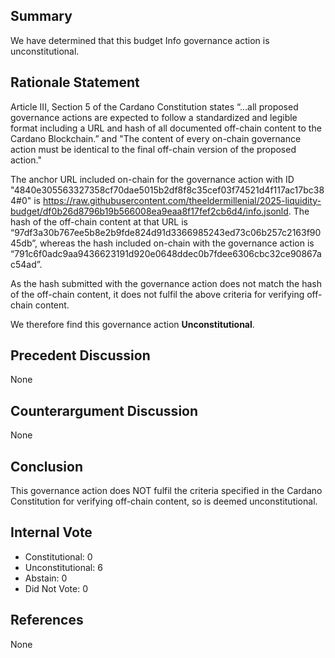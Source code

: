 ## Summary
We have determined that this budget Info governance action is unconstitutional.

## Rationale Statement
Article III, Section 5 of the Cardano Constitution states “…all proposed governance actions are expected to follow a standardized and legible format including a URL and hash of all documented off-chain content to the Cardano Blockchain.” and "The content of every on-chain governance action must be identical to the final off-chain version of the proposed action."

The anchor URL included on-chain for the governance action with ID "4840e305563327358cf70dae5015b2df8f8c35cef03f74521d4f117ac17bc384#0" is https://raw.githubusercontent.com/theeldermillenial/2025-liquidity-budget/df0b26d8796b19b566008ea9eaa8f17fef2cb6d4/info.jsonld. The hash of the off-chain content at that URL is “97df3a30b767ee5b8e2b9fde824d91d3366985243ed73c06b257c2163f9045db”, whereas the hash included on-chain with the governance action is “791c6f0adc9aa9436623191d920e0648ddec0b7fdee6306cbc32ce90867ac54ad”.

As the hash submitted with the governance action does not match the hash of the off-chain content, it does not fulfil the above criteria for verifying off-chain content.

We therefore find this governance action **Unconstitutional**.

## Precedent Discussion
None

## Counterargument Discussion
None

## Conclusion
This governance action does NOT fulfil the criteria specified in the Cardano Constitution for verifying off-chain content, so is deemed unconstitutional.

## Internal Vote
- Constitutional: 0
- Unconstitutional: 6
- Abstain: 0
- Did Not Vote: 0

## References
None